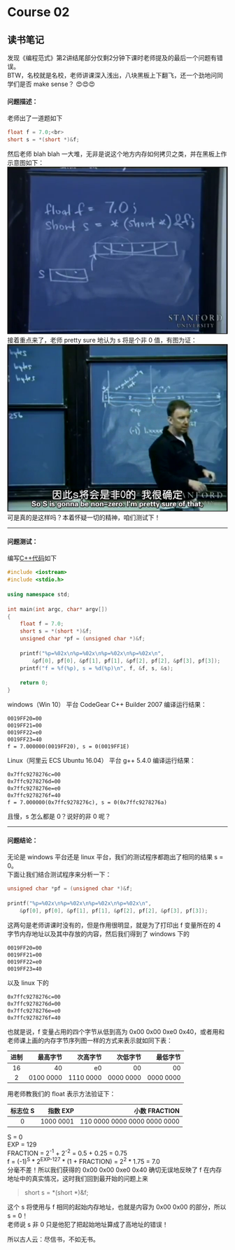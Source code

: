 # Course 02
## 读书笔记
发现《编程范式》第2讲结尾部分仅剩2分钟下课时老师提及的最后一个问题有错误。  
BTW，名校就是名校，老师讲课深入浅出，八块黑板上下翻飞，还一个劲地问同学们是否 make sense？ &#x1F60D;&#x1F60D;&#x1F60D;

#### 问题描述：  
老师出了一道题如下  
``` c++
float f = 7.0;<br>
short s = *(short *)&f;
```
然后老师 blah blah 一大堆，无非是说这个地方内存如何拷贝之类，并在黑板上作示意图如下：  
![示意图1](https://github.com/zhou-zheng/ProgramParadigm/blob/master/Course02/screen01.png)  
接着重点来了，老师 pretty sure 地认为 s 将是个非 0 值，有图为证：  
![示意图2](https://github.com/zhou-zheng/ProgramParadigm/blob/master/Course02/screen02.png)  
可是真的是这样吗？本着怀疑一切的精神，咱们测试下！

----

#### 问题测试：  
编写[C++代码](https://github.com/zhou-zheng/ProgramParadigm/blob/master/Course02/c02.cpp)如下
``` C++
#include <iostream>
#include <stdio.h>

using namespace std;

int main(int argc, char* argv[])
{
    float f = 7.0;
    short s = *(short *)&f;
    unsigned char *pf = (unsigned char *)&f;

    printf("%p=%02x\n%p=%02x\n%p=%02x\n%p=%02x\n", 
        &pf[0], pf[0], &pf[1], pf[1], &pf[2], pf[2], &pf[3], pf[3]);
    printf("f = %f(%p), s = %d(%p)\n", f, &f, s, &s);
	
    return 0;
}
```
windows（Win 10） 平台 CodeGear C++ Builder 2007 编译运行结果：  
``` Shell
0019FF20=00
0019FF21=00
0019FF22=e0
0019FF23=40
f = 7.000000(0019FF20), s = 0(0019FF1E)
```
Linux（阿里云 ECS Ubuntu 16.04） 平台 g++ 5.4.0 编译运行结果：  
``` Shell
0x7ffc9278276c=00
0x7ffc9278276d=00
0x7ffc9278276e=e0
0x7ffc9278276f=40
f = 7.000000(0x7ffc9278276c), s = 0(0x7ffc9278276a)
```
且慢，s 怎么都是 0？说好的非 0 呢？

---

#### 问题结论：  
无论是 windows 平台还是 linux 平台，我们的测试程序都跑出了相同的结果 s = 0。  
下面让我们结合测试程序来分析一下：
``` C++
unsigned char *pf = (unsigned char *)&f;

printf("%p=%02x\n%p=%02x\n%p=%02x\n%p=%02x\n", 
    &pf[0], pf[0], &pf[1], pf[1], &pf[2], pf[2], &pf[3], pf[3]);
```
这两句是老师讲课时没有的，但是作用很明显，就是为了打印出 f 变量所在的 4 字节内存地址以及其中存放的内容，然后我们得到了 windows 下的
``` Shell
0019FF20=00
0019FF21=00
0019FF22=e0
0019FF23=40
````
以及 linux 下的  
``` Shell
0x7ffc9278276c=00
0x7ffc9278276d=00
0x7ffc9278276e=e0
0x7ffc9278276f=40
```
也就是说，f 变量占用的四个字节从低到高为 0x00 0x00 0xe0 0x40，或者用和老师课上画的内存字节序列图一样的方式来表示就如同下表：

| 进制 | 最高字节 | 次高字节 | 次低字节 | 最低字节 |
| :--: | --: | --: | --: | --: |
| 16 | 40 | e0 | 00 | 00 |
| 2 | 0100 0000 | 1110 0000 | 0000 0000 | 0000 0000 |

用老师教我们的 float 表示方法验证下：

| 标志位 S | 指数 EXP | 小数 FRACTION |
| :--: | --: | --: |
| 0 | 1000 0001 | 110 0000 0000 0000 0000 0000 |

S = 0  
EXP = 129  
FRACTION = 2<sup>-1</sup> + 2<sup>-2</sup> = 0.5 + 0.25 = 0.75  
f = (-1)<sup>S</sup> * 2<sup>EXP-127</sup> * (1 + FRACTION) = 2<sup>2</sup> * 1.75 = 7.0  
分毫不差！所以我们获得的 0x00 0x00 0xe0 0x40 确切无误地反映了 f 在内存地址中的真实情况，这时我们回到最开始的问题上来
>short s = *(short *)&f;

这个 s 将使用与 f 相同的起始内存地址，也就是内容为 0x00 0x00 的部分，所以 s = 0！  
老师说 s 非 0 只是他犯了把起始地址算成了高地址的错误！

所以古人云：尽信书，不如无书。